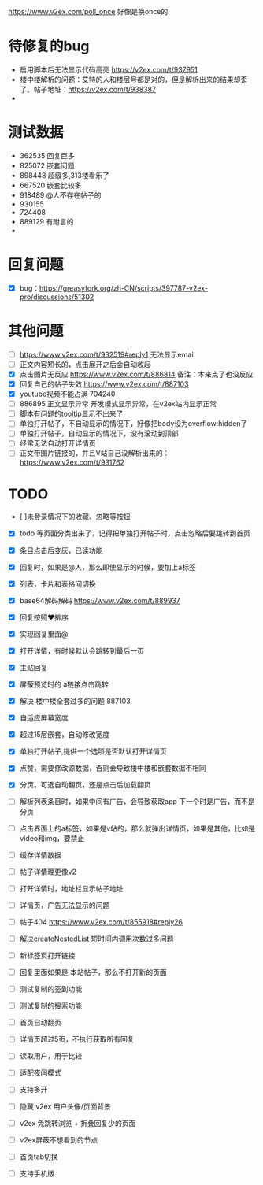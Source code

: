 https://www.v2ex.com/poll_once 好像是换once的

# 待修复的bug

- 启用脚本后无法显示代码高亮 https://v2ex.com/t/937951
- 楼中楼解析的问题：艾特的人和楼层号都是对的，但是解析出来的结果却歪了。帖子地址：https://v2ex.com/t/938387
- 
# 测试数据

- 362535 回复巨多
- 825072 嵌套问题
- 898448 超级多,313楼看乐了
- 667520 嵌套比较多
- 918489 @人不存在帖子的
- 930155
- 724408
- 889129 有附言的
-

# 回复问题

- [x]  bug：https://greasyfork.org/zh-CN/scripts/397787-v2ex-pro/discussions/51302

# 其他问题

- [ ] https://www.v2ex.com/t/932519#reply1 无法显示email
- [ ] 正文内容短长的，点击展开之后会自动收起
- [x] 点击图片无反应 https://www.v2ex.com/t/886814  备注：本来点了也没反应
- [x]  回复自己的帖子失效 https://www.v2ex.com/t/887103
- [x]  youtube视频不能占满 704240
- [ ]  886895 正文显示异常 开发模式显示异常，在v2ex站内显示正常
- [ ]  脚本有问题的tooltip显示不出来了
- [ ]  单独打开帖子，不自动显示的情况下，好像把body设为overflow:hidden了
- [ ]  单独打开帖子，自动显示的情况下，没有滚动到顶部
- [ ]  经常无法自动打开详情页
- [ ] 正文带图片链接的，并且V站自己没解析出来的：https://www.v2ex.com/t/931762

# TODO

- [ ]未登录情况下的收藏、忽略等按钮

- [x] todo 等页面分类出来了，记得把单独打开帖子时，点击忽略后要跳转到首页
- [x] 条目点击后变灰，已读功能
- [x] 回复时，如果是@人，那么即使显示的时候，要加上a标签
- [x] 列表，卡片和表格间切换
- [x] base64解码解码 https://www.v2ex.com/t/889937
- [x] 回复按照❤️排序
- [x] 实现回复里面@
- [x] 打开详情，有时候默认会跳转到最后一页
- [x] 主贴回复
- [x] 屏蔽预览时的 a链接点击跳转
- [x] 解决 楼中楼全套过多的问题 887103
- [x] 自适应屏幕宽度
- [x] 超过15层嵌套，自动修改宽度
- [x] 单独打开帖子,提供一个选项是否默认打开详情页
- [x] 点赞，需要修改源数据，否则会导致楼中楼和嵌套数据不相同
- [x] 分页，可选自动翻页，还是点击后加载翻页
- [ ] 解析列表条目时，如果中间有广告，会导致获取app 下一个时是广告，而不是分页
- [ ] 点击界面上的a标签，如果是v站的，那么就弹出详情页，如果是其他，比如是video和img，要禁止
- [ ] 缓存详情数据
- [ ] 帖子详情理更像v2
- [ ] 打开详情时，地址栏显示帖子地址
- [ ] 详情页，广告无法显示的问题
- [ ] 帖子404 https://www.v2ex.com/t/855918#reply26
- [ ] 解决createNestedList 短时间内调用次数过多问题
- [ ] 新标签页打开链接
- [ ] 回复里面如果是 本站帖子，那么不打开新的页面
- [ ] 测试复制的签到功能
- [ ] 测试复制的搜索功能
- [ ] 首页自动翻页
- [ ] 详情页超过5页，不执行获取所有回复
- [ ] 读取用户，用于比较
- [ ] 适配夜间模式
- [ ] 支持多开
- [ ] 隐藏 v2ex 用户头像/页面背景
- [ ] v2ex 免跳转浏览 + 折叠回复少的页面
- [ ] v2ex屏蔽不想看到的节点
- [ ] 首页tab切换
- [ ] 支持手机版






